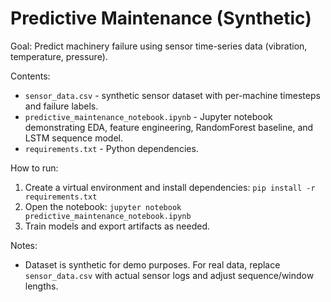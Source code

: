 
# Predictive Maintenance (Synthetic)
Goal: Predict machinery failure using sensor time-series data (vibration, temperature, pressure).

Contents:
- `sensor_data.csv` - synthetic sensor dataset with per-machine timesteps and failure labels.
- `predictive_maintenance_notebook.ipynb` - Jupyter notebook demonstrating EDA, feature engineering, RandomForest baseline, and LSTM sequence model.
- `requirements.txt` - Python dependencies.

How to run:
1. Create a virtual environment and install dependencies: `pip install -r requirements.txt`
2. Open the notebook: `jupyter notebook predictive_maintenance_notebook.ipynb`
3. Train models and export artifacts as needed.

Notes:
- Dataset is synthetic for demo purposes. For real data, replace `sensor_data.csv` with actual sensor logs and adjust sequence/window lengths.
